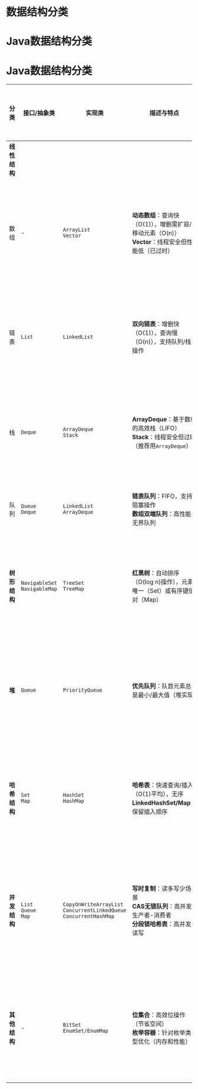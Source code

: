 # 数据结构分类
# Java数据结构分类
# Java数据结构分类

| 分类          | 接口/抽象类          | 实现类                          | 描述与特点                                                                                     | 典型使用场景                                                                 |
|---------------|---------------------|---------------------------------|---------------------------------------------------------------------------------------------|-----------------------------------------------------------------------------|
| **线性结构**   |                     |                                 |                                                                                             |                                                                             |
| 数组          | -                   | `ArrayList`<br>`Vector`        | **动态数组**：查询快（O(1)），增删需扩容/移动元素（O(n)）<br>**Vector**：线程安全但性能低（已过时）                 | 快速随机访问<br>旧代码多线程                                                  |
| 链表          | `List`              | `LinkedList`                   | **双向链表**：增删快（O(1)），查询慢（O(n)），支持队列/栈操作                                              | 高频增删操作<br>实现队列/栈                                                   |
| 栈            | `Deque`             | `ArrayDeque`<br>`Stack`        | **ArrayDeque**：基于数组的高效栈（LIFO）<br>**Stack**：线程安全但过时（推荐用`ArrayDeque`）                     | 函数调用栈<br>表达式解析                                                      |
| 队列          | `Queue`<br>`Deque`  | `LinkedList`<br>`ArrayDeque`   | **链表队列**：FIFO，支持阻塞操作<br>**数组双端队列**：高性能无界队列                                         | 任务调度<br>BFS算法                                                           |
| **树形结构**   | `NavigableSet`<br>`NavigableMap` | `TreeSet`<br>`TreeMap`         | **红黑树**：自动排序（O(log n)操作），元素唯一（Set）或有序键值对（Map）                                     | 有序数据存储<br>范围查询                                                       |
| **堆**        | `Queue`             | `PriorityQueue`                | **优先队列**：队首元素总是最小/最大值（堆实现）                                                             | 任务优先级调度<br>最短路径算法                                                 |
| **哈希结构**   | `Set`<br>`Map`      | `HashSet`<br>`HashMap`         | **哈希表**：快速查询/插入（O(1)平均），无序<br>**LinkedHashSet/Map**：保留插入顺序                            | 高频查询/缓存<br>LRU缓存实现                                                   |
| **并发结构**  | `List`<br>`Queue`<br>`Map` | `CopyOnWriteArrayList`<br>`ConcurrentLinkedQueue`<br>`ConcurrentHashMap` | **写时复制**：读多写少场景<br>**CAS无锁队列**：高并发生产者-消费者<br>**分段锁哈希表**：高并发读写               | 监听器列表<br>消息队列<br>分布式缓存                                            |
| **其他结构**  | -                   | `BitSet`<br>`EnumSet/EnumMap`  | **位集合**：高效位操作（节省空间）<br>**枚举容器**：针对枚举类型优化（内存和性能）                              | 状态标记/掩码<br>枚举常量映射                                                  |
